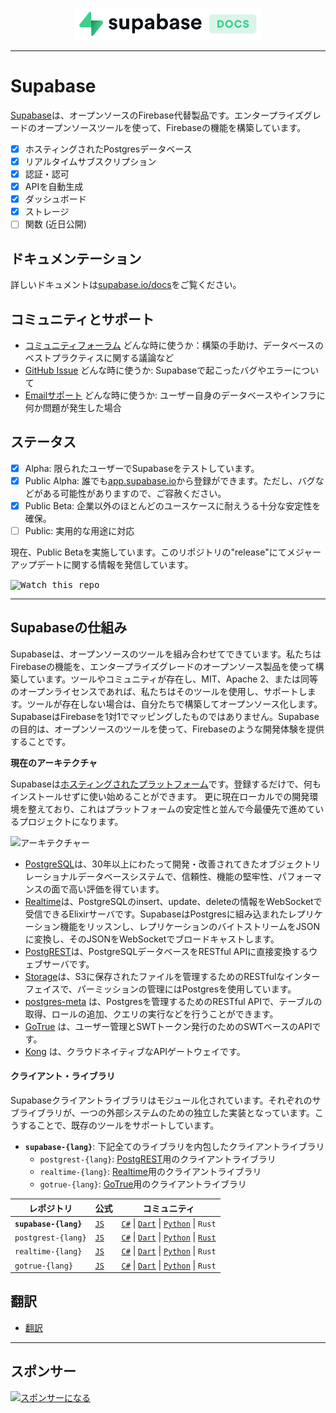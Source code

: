 <p align="center">
<img width="300" src="https://raw.githubusercontent.com/supabase/supabase/master/web/static/supabase-light-with-background.svg"/>
</p>

---

# Supabase

[Supabase](https://supabase.io)は、オープンソースのFirebase代替製品です。エンタープライズグレードのオープンソースツールを使って、Firebaseの機能を構築しています。

- [x] ホスティングされたPostgresデータベース
- [x] リアルタイムサブスクリプション
- [x] 認証・認可
- [x] APIを自動生成
- [x] ダッシュボード
- [x] ストレージ
- [ ] 関数 (近日公開)

## ドキュメンテーション

詳しいドキュメントは[supabase.io/docs](https://supabase.io/docs)をご覧ください。

## コミュニティとサポート

- [コミュニティフォーラム](https://github.com/supabase/supabase/discussions) どんな時に使うか：構築の手助け、データベースのベストプラクティスに関する議論など
- [GitHub Issue](https://github.com/supabase/supabase/issues) どんな時に使うか: Supabaseで起こったバグやエラーについて
- [Emailサポート](https://supabase.io/docs/support#business-support) どんな時に使うか: ユーザー自身のデータベースやインフラに何か問題が発生した場合

## ステータス

- [x] Alpha: 限られたユーザーでSupabaseをテストしています。
- [x] Public Alpha: 誰でも[app.supabase.io](https://app.supabase.io)から登録ができます。ただし、バグなどがある可能性がありますので、ご容赦ください。
- [x] Public Beta: 企業以外のほとんどのユースケースに耐えうる十分な安定性を確保。
- [ ] Public: 実用的な用途に対応

現在、Public Betaを実施しています。このリポジトリの"release"にてメジャーアップデートに関する情報を発信しています。

<kbd><img src="https://gitcdn.link/repo/supabase/supabase/master/web/static/watch-repo.gif" alt="Watch this repo"/></kbd>

---

## Supabaseの仕組み

Supabaseは、オープンソースのツールを組み合わせてできています。私たちはFirebaseの機能を、エンタープライズグレードのオープンソース製品を使って構築しています。ツールやコミュニティが存在し、MIT、Apache 2、または同等のオープンライセンスであれば、私たちはそのツールを使用し、サポートします。ツールが存在しない場合は、自分たちで構築してオープンソース化します。SupabaseはFirebaseを1対1でマッピングしたものではありません。Supabaseの目的は、オープンソースのツールを使って、Firebaseのような開発体験を提供することです。

**現在のアーキテクチャ**

Supabaseは[ホスティングされたプラットフォーム](https://app.supabase.io)です。登録するだけで、何もインストールせずに使い始めることができます。
更に現在ローカルでの開発環境を整えており、これはプラットフォームの安定性と並んで今最優先で進めているプロジェクトになります。

![アーキテクチャー](https://supabase.io/assets/images/supabase-architecture-9050a7317e9ec7efb7807f5194122e48.png)

- [PostgreSQL](https://www.postgresql.org/)は、30年以上にわたって開発・改善されてきたオブジェクトリレーショナルデータベースシステムで、信頼性、機能の堅牢性、パフォーマンスの面で高い評価を得ています。
- [Realtime](https://github.com/supabase/realtime)は、PostgreSQLのinsert、update、deleteの情報をWebSocketで受信できるElixirサーバです。SupabaseはPostgresに組み込まれたレプリケーション機能をリッスンし、レプリケーションのバイトストリームをJSONに変換し、そのJSONをWebSocketでブロードキャストします。
- [PostgREST](http://postgrest.org/)は、PostgreSQLデータベースをRESTful APIに直接変換するウェブサーバです。
- [Storage](https://github.com/supabase/storage-api)は、S3に保存されたファイルを管理するためのRESTfulなインターフェイスで、パーミッションの管理にはPostgresを使用しています。
- [postgres-meta](https://github.com/supabase/postgres-meta) は、Postgresを管理するためのRESTful APIで、テーブルの取得、ロールの追加、クエリの実行などを行うことができます。
- [GoTrue](https://github.com/netlify/gotrue) は、ユーザー管理とSWTトークン発行のためのSWTベースのAPIです。
- [Kong](https://github.com/Kong/kong) は、クラウドネイティブなAPIゲートウェイです。

#### クライアント・ライブラリ

Supabaseクライアントライブラリはモジュール化されています。それぞれのサブライブラリが、一つの外部システムのための独立した実装となっています。こうすることで、既存のツールをサポートしています。

- **`supabase-{lang}`**: 下記全てのライブラリを内包したクライアントライブラリ
  - `postgrest-{lang}`: [PostgREST](https://github.com/postgrest/postgrest)用のクライアントライブラリ
  - `realtime-{lang}`: [Realtime](https://github.com/supabase/realtime)用のクライアントライブラリ
  - `gotrue-{lang}`: [GoTrue](https://github.com/netlify/gotrue)用のクライアントライブラリ

| レポジトリ                  | 公式                                         | コミュニティ                                                                                                                                                                                                                  |
| --------------------- | ------------------------------------------------ | -------------------------------------------------------------------------------------------------------------------------------------------------------------------------------------------------------------------------- |
| **`supabase-{lang}`** | [`JS`](https://github.com/supabase/supabase-js)  | [`C#`](https://github.com/supabase/supabase-csharp) \| [`Dart`](https://github.com/supabase/supabase-dart) \| [`Python`](https://github.com/supabase/supabase-py) \| `Rust`                                                |
| `postgrest-{lang}`    | [`JS`](https://github.com/supabase/postgrest-js) | [`C#`](https://github.com/supabase/postgrest-csharp) \| [`Dart`](https://github.com/supabase/postgrest-dart) \| [`Python`](https://github.com/supabase/postgrest-py) \| [`Rust`](https://github.com/supabase/postgrest-rs) |
| `realtime-{lang}`     | [`JS`](https://github.com/supabase/realtime-js)  | [`C#`](https://github.com/supabase/realtime-csharp) \| [`Dart`](https://github.com/supabase/realtime-dart) \| [`Python`](https://github.com/supabase/realtime-py) \| `Rust`                                                |
| `gotrue-{lang}`       | [`JS`](https://github.com/supabase/gotrue-js)    | [`C#`](https://github.com/supabase/gotrue-csharp) \| [`Dart`](https://github.com/supabase/gotrue-dart) \| [`Python`](https://github.com/supabase/gotrue-py) \| `Rust`                                                      |

<!--- Remove this list if you're traslating to another language, it's hard to keep updated across multiple files-->
<!--- Keep only the link to the list of translation files-->
## 翻訳

- [翻訳](/i18n/languages.md) <!--- Keep only the this-->

---

## スポンサー

[![スポンサーになる](https://user-images.githubusercontent.com/10214025/90518111-e74bbb00-e198-11ea-8f88-c9e3c1aa4b5b.png)](https://github.com/sponsors/supabase)

